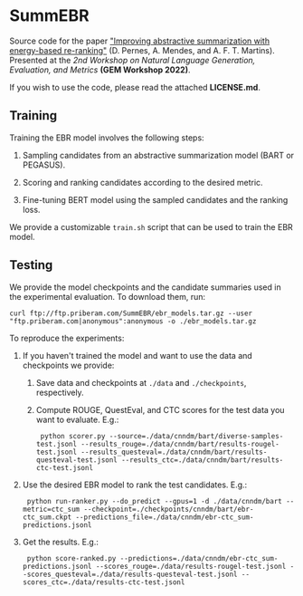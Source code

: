 # SummEBR

Source code for the paper ["Improving abstractive summarization with energy-based re-ranking"](https://arxiv.org/abs/2210.15553) (D. Pernes, A. Mendes, and A. F. T. Martins).
Presented at the *2nd Workshop on Natural Language Generation, Evaluation, and Metrics* **(GEM Workshop 2022)**.

If you wish to use the code, please read the attached **LICENSE.md**.

## Training

Training the EBR model involves the following steps:

1. Sampling candidates from an abstractive summarization model (BART or PEGASUS).

2. Scoring and ranking candidates according to the desired metric.

3. Fine-tuning BERT model using the sampled candidates and the ranking loss.

We provide a customizable `train.sh` script that can be used to train the EBR model.

## Testing

We provide the model checkpoints and the candidate summaries used in the experimental evaluation. To download them, run:

    curl ftp://ftp.priberam.com/SummEBR/ebr_models.tar.gz --user "ftp.priberam.com|anonymous":anonymous -o ./ebr_models.tar.gz

To reproduce the experiments:

1. If you haven't trained the model and want to use the data and checkpoints we provide:

    1. Save data and checkpoints at `./data` and `./checkpoints`, respectively.

    2. Compute ROUGE, QuestEval, and CTC scores for the test data you want to evaluate. E.g.:

            python scorer.py --source=./data/cnndm/bart/diverse-samples-test.jsonl --results_rouge=./data/cnndm/bart/results-rougel-test.jsonl --results_questeval=./data/cnndm/bart/results-questeval-test.jsonl --results_ctc=./data/cnndm/bart/results-ctc-test.jsonl

2. Use the desired EBR model to rank the test candidates. E.g.:

        python run-ranker.py --do_predict --gpus=1 -d ./data/cnndm/bart --metric=ctc_sum --checkpoint=./checkpoints/cnndm/bart/ebr-ctc_sum.ckpt --predictions_file=./data/cnndm/ebr-ctc_sum-predictions.jsonl

3. Get the results. E.g.:

        python score-ranked.py --predictions=./data/cnndm/ebr-ctc_sum-predictions.jsonl --scores_rouge=./data/results-rougel-test.jsonl --scores_questeval=./data/results-questeval-test.jsonl --scores_ctc=./data/results-ctc-test.jsonl
